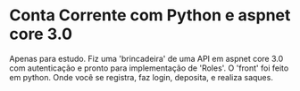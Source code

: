 # Conta Corrente com Python e aspnet core 3.0

Apenas para estudo.
Fiz uma 'brincadeira' de uma API em aspnet core 3.0 com autenticação e pronto para implementação de 'Roles'.
O 'front' foi feito em python. Onde você se registra, faz login, deposita, e realiza saques.
 
